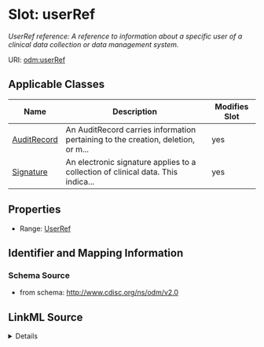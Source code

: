 # Slot: userRef


_UserRef reference: A reference to information about a specific user of a clinical data collection or data management system._



URI: [odm:userRef](http://www.cdisc.org/ns/odm/v2.0/userRef)



<!-- no inheritance hierarchy -->




## Applicable Classes

| Name | Description | Modifies Slot |
| --- | --- | --- |
[AuditRecord](AuditRecord.md) | An AuditRecord carries information pertaining to the creation, deletion, or m... |  yes  |
[Signature](Signature.md) | An electronic signature applies to a collection of clinical data. This indica... |  yes  |







## Properties

* Range: [UserRef](UserRef.md)





## Identifier and Mapping Information







### Schema Source


* from schema: http://www.cdisc.org/ns/odm/v2.0




## LinkML Source

<details>
```yaml
name: userRef
description: 'UserRef reference: A reference to information about a specific user
  of a clinical data collection or data management system.'
from_schema: http://www.cdisc.org/ns/odm/v2.0
rank: 1000
identifier: false
alias: userRef
domain_of:
- AuditRecord
- Signature
range: UserRef

```
</details>